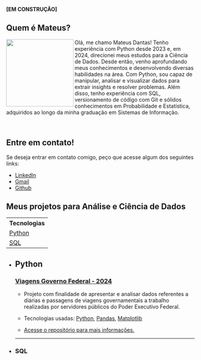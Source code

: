 **[EM CONSTRUÇÃO]**

## Quem é Mateus?
<img src="assets/perfil.png" width="180" align="left"> 

<p>Olá, me chamo Mateus Dantas! Tenho experiência com Python desde 2023 e, em 2024, direcionei meus estudos para a Ciência de Dados. Desde então, venho aprofundando meus conhecimentos e desenvolvendo diversas habilidades na área. Com Python, sou capaz de manipular, analisar e visualizar dados para extrair insights e resolver problemas. Além disso, tenho experiência com SQL, versionamento de código com Git e sólidos conhecimentos em Probabilidade e Estatística, adquiridos ao longo da minha graduação em Sistemas de Informação.</p>
<br>

## Entre em contato!
<p>Se deseja entrar em contato comigo, peço que acesse algum dos seguintes links:</p>

* [LinkedIn](https://www.linkedin.com/in/mtzdantas/)
* [Gmail](mailto:mtzdantas@gmail.com)
* [Github](https://github.com/mtzdantas)

## Meus projetos para Análise e Ciência de Dados

<table>
  <tr>
    <th>
      Tecnologias
    </th>
  </tr>
  
  <tr>
    <td>
      <a href="#python">Python</a>
    </td>
  </tr>

  <tr>
    <td>
      <a href="#sql">SQL</a>
    </td>
  </tr>
</table>

* ## Python
  ### [**Viagens Governo Federal - 2024**](https://github.com/mtzdantas/viagens_gov2024)
  * <p>Projeto com finalidade de apresentar e analisar dados referentes a diárias e passagens de viagens governamentais a trabalho realizadas por servidores públicos do Poder Executivo Federal.</p>
  * <p>Tecnologias usadas: <a href="https://www.python.org" target="_blank">Python</a>, <a href="https://pandas.pydata.org/" target="_blank">Pandas</a>, <a href="https://matplotlib.org/" target="_blank">Matplotlib</a></p>
  * <a href="https://github.com/mtzdantas/viagens_gov2024" target="_blank">Acesse o repositório para mais informações.</a>
  ---
  
* ### SQL


